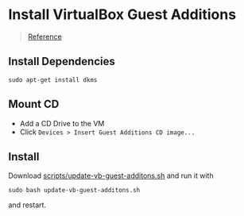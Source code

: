 # Install VirtualBox Guest Additions

> [Reference](http://www.htpcbeginner.com/install-virtualbox-guest-additions-on-ubuntu-debian/)

## Install Dependencies
```shell
sudo apt-get install dkms
```

## Mount CD
* Add a CD Drive to the VM
* Click `Devices > Insert Guest Additions CD image...`

## Install
Download [scripts/update-vb-guest-additons.sh](/scripts/update-vb-guest-additons.sh) and run it with
```shell
sudo bash update-vb-guest-additons.sh
```
and restart.
